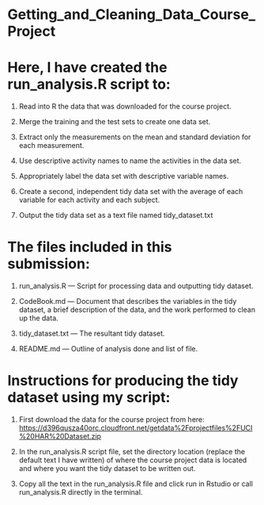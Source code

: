 # Getting_and_Cleaning_Data_Course_Project



# Here, I have created the run_analysis.R script to: 

1. Read into R the data that was downloaded for the course project.

2. Merge the training and the test sets to create one data set.

3. Extract only the measurements on the mean and standard deviation for each measurement.

4. Use descriptive activity names to name the activities in the data set.

5. Appropriately label the data set with descriptive variable names.

6. Create a second, independent tidy data set with the average of each variable for each activity and each subject.

7. Output the tidy data set as a text file named tidy_dataset.txt



# The files included in this submission:

1. run_analysis.R — Script for processing data and outputting tidy dataset.

2. CodeBook.md — Document that describes the variables in the tidy dataset, a brief description of the data, and the work performed to clean up the data.

3. tidy_dataset.txt — The resultant tidy dataset.

4. README.md — Outline of analysis done and list of file.



# Instructions for producing the tidy dataset using my script:

1. First download the data for the course project from here: https://d396qusza40orc.cloudfront.net/getdata%2Fprojectfiles%2FUCI%20HAR%20Dataset.zip

2. In the run_analysis.R script file, set the directory location (replace the default text I have written) of where the course project data is located and where you want the tidy dataset to be written out.

3. Copy all the text in the run_analysis.R file and click run in Rstudio or call run_analysis.R directly in the terminal.
